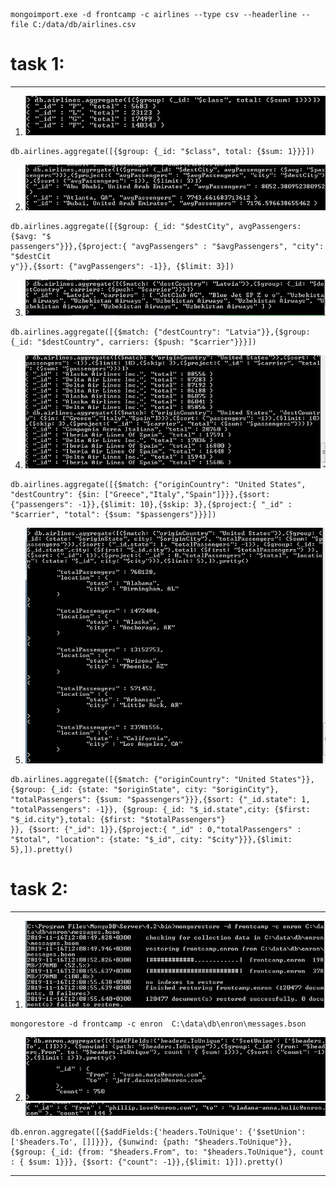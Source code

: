 ```
mongoimport.exe -d frontcamp -c airlines --type csv --headerline --file C:/data/db/airlines.csv
```

# task 1:
---------------

1) ![Screenshot](1.1.PNG "Task 1.1")
```
db.airlines.aggregate([{$group: {_id: "$class", total: {$sum: 1}}}])
```

2) ![Screenshot](1.2.PNG "Task 1.2")
```
db.airlines.aggregate([{$group: {_id: "$destCity", avgPassengers: {$avg: "$
passengers"}}},{$project:{ "avgPassengers" : "$avgPassengers", "city": "$destCit
y"}},{$sort: {"avgPassengers": -1}}, {$limit: 3}])
```

3) ![Screenshot](1.3.PNG "Task 1.3")
```
db.airlines.aggregate([{$match: {"destCountry": "Latvia"}},{$group: {_id: "$destCountry", carriers: {$push: "$carrier"}}}])
```

4) ![Screenshot](1.4.PNG "Task 1.4")
```
db.airlines.aggregate([{$match: {"originCountry": "United States", "destCountry": {$in: ["Greece","Italy","Spain"]}}},{$sort: {"passengers": -1}},{$limit: 10},{$skip: 3},{$project:{ "_id" : "$carrier", "total": {$sum: "$passengers"}}}])
```

5) ![Screenshot](1.5.PNG "Task 1.5")
```
db.airlines.aggregate([{$match: {"originCountry": "United States"}},{$group: {_id: {state: "$originState", city: "$originCity"}, "totalPassengers": {$sum: "$passengers"}}},{$sort: {"_id.state": 1, "totalPassengers": -1}}, {$group: {_id: "$_id.state",city: {$first: "$_id.city"},total: {$first: "$totalPassengers"}
}}, {$sort: {"_id": 1}},{$project:{ "_id" : 0,"totalPassengers" : "$total", "location": {state: "$_id", city: "$city"}}},{$limit: 5},]).pretty()
```


# task 2:
---------------

1) ![Screenshot](2.1.PNG "Task 2.1")
```
mongorestore -d frontcamp -c enron  C:\data\db\enron\messages.bson
```

2) ![Screenshot](2.2.1.PNG "Task 2.2")
![Screenshot](2.2.2.PNG "Task 2.2")
```
db.enron.aggregate([{$addFields:{'headers.ToUnique': {'$setUnion': ['$headers.To', []]}}}, {$unwind: {path: "$headers.ToUnique"}},{$group: {_id: {from: "$headers.From", to: "$headers.ToUnique"}, count : { $sum: 1}}}, {$sort: {"count": -1}},{$limit: 1}]).pretty()
```

***
